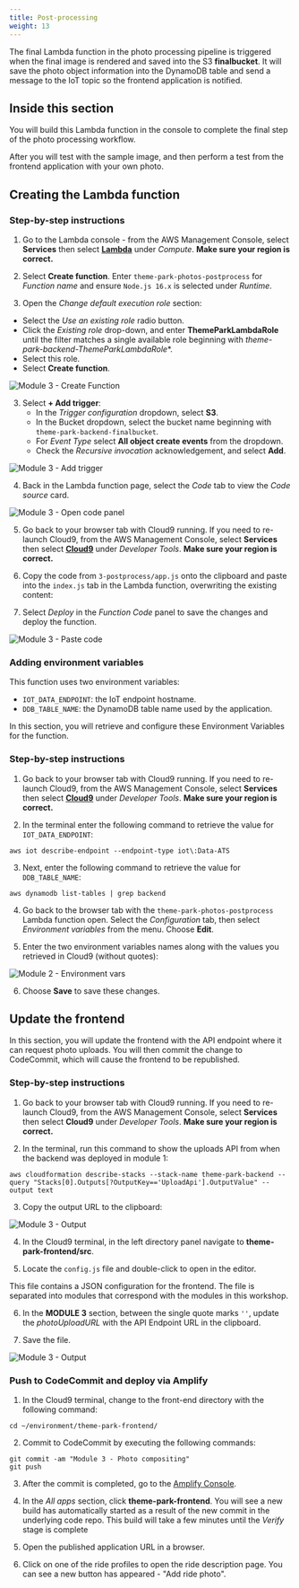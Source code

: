 ```yaml
---
title: Post-processing
weight: 13
---
```


The final Lambda function in the photo processing pipeline is triggered when the final image is rendered and saved into the S3 **finalbucket**. It will save the photo object information into the DynamoDB table and send a message to the IoT topic so the frontend application is notified.

## Inside this section

You will build this Lambda function in the console to complete the final step of the photo processing workflow.

After you will test with the sample image, and then perform a test from the frontend application with your own photo.

## Creating the Lambda function

### Step-by-step instructions ###

1. Go to the Lambda console - from the AWS Management Console, select **Services** then select [**Lambda**](https://console.aws.amazon.com/lambda) under *Compute*. **Make sure your region is correct.**

2. Select **Create function**. Enter `theme-park-photos-postprocess` for *Function name* and ensure `Node.js 16.x` is selected under *Runtime*.

3. Open the *Change default execution role* section:
-  Select the *Use an existing role* radio button.
- Click the *Existing role* drop-down, and enter **ThemeParkLambdaRole** until the filter matches a single available role beginning with *theme-park-backend-ThemeParkLambdaRole**.
- Select this role.
- Select **Create function**.

![Module 3 - Create Function](/static/images/3-photos-composite2.png)

3. Select **+ Add trigger**:
   - In the *Trigger configuration* dropdown, select **S3**.
   - In the Bucket dropdown, select the bucket name beginning with `theme-park-backend-finalbucket`.
   - For *Event Type* select **All object create events** from the dropdown.
   - Check the *Recursive invocation* acknowledgement, and select **Add**.

![Module 3 - Add trigger](/static/images/3-photos-composite3.png)

4. Back in the Lambda function page, select the *Code* tab to view the *Code source* card.

![Module 3 - Open code panel](/static/images/3-photos-composite4.png)

5. Go back to your browser tab with Cloud9 running. If you need to re-launch Cloud9, from the AWS Management Console, select **Services** then select [**Cloud9**](https://console.aws.amazon.com/cloud9) under *Developer Tools*. **Make sure your region is correct.**

6. Copy the code from `3-postprocess/app.js` onto the clipboard and paste into the `index.js` tab in the Lambda function, overwriting the existing content:

7. Select *Deploy* in the *Function Code* panel to save the changes and deploy the function.

![Module 3 - Paste code](/static/images/3-photos-composite5.png)

### Adding environment variables

This function uses two environment variables:
- `IOT_DATA_ENDPOINT`: the IoT endpoint hostname.
- `DDB_TABLE_NAME`: the DynamoDB table name used by the application.

In this section, you will retrieve and configure these Environment Variables for the function.

### Step-by-step instructions ###

1. Go back to your browser tab with Cloud9 running. If you need to re-launch Cloud9, from the AWS Management Console, select **Services** then select [**Cloud9**](https://console.aws.amazon.com/cloud9) under *Developer Tools*. **Make sure your region is correct.**

2. In the terminal enter the following command to retrieve the value for `IOT_DATA_ENDPOINT`:
```
aws iot describe-endpoint --endpoint-type iot\:Data-ATS
```
3. Next, enter the following command to retrieve the value for `DDB_TABLE_NAME`:
```
aws dynamodb list-tables | grep backend
```

4. Go back to the browser tab with the `theme-park-photos-postprocess` Lambda function open. Select the *Configuration* tab, then select *Environment variables* from the menu. Choose **Edit**.

5. Enter the two environment variables names along with the values you retrieved in Cloud9 (without quotes):

![Module 2 - Environment vars](/static/images/3-photos-composite6.png)

6. Choose **Save** to save these changes.

## Update the frontend

In this section, you will update the frontend with the API endpoint where it can request photo uploads. You will then commit the change to CodeCommit, which will cause the frontend to be republished.

### Step-by-step instructions ###

1. Go back to your browser tab with Cloud9 running. If you need to re-launch Cloud9, from the AWS Management Console, select **Services** then select **Cloud9** under *Developer Tools*. **Make sure your region is correct.**

2. In the terminal, run this command to show the uploads API from when the backend was deployed in module 1:
```
aws cloudformation describe-stacks --stack-name theme-park-backend --query "Stacks[0].Outputs[?OutputKey=='UploadApi'].OutputValue" --output text
```
3. Copy the output URL to the clipboard:

![Module 3 - Output](/static/images/3-photos-postprocess-uploadAPI.png)

4. In the Cloud9 terminal, in the left directory panel navigate to **theme-park-frontend/src**.

5. Locate the `config.js` file and double-click to open in the editor.

This file contains a JSON configuration for the frontend. The file is separated into modules that correspond with the modules in this workshop.

6. In the **MODULE 3** section, between the single quote marks `''`, update the *photoUploadURL* with the API Endpoint URL in the clipboard.

7. Save the file.

![Module 3 - Output](/static/images/3-photos-postprocess-config.png)

### Push to CodeCommit and deploy via Amplify

1. In the Cloud9 terminal, change to the front-end directory with the following command:
```
cd ~/environment/theme-park-frontend/
```
2. Commit to CodeCommit by executing the following commands:
```
git commit -am "Module 3 - Photo compositing"
git push
```
3. After the commit is completed, go to the [Amplify Console](https://console.aws.amazon.com/amplify/).

4. In the *All apps* section, click **theme-park-frontend**. You will see a new build has automatically started as a result of the new commit in the underlying code repo. This build will take a few minutes until the *Verify* stage is complete

5. Open the published application URL in a browser.

6. Click on one of the ride profiles to open the ride description page. You can see a new button has appeared - "Add ride photo".